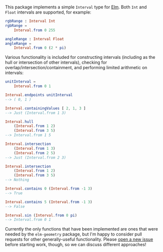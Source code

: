 This package implements a simple `Interval` type for [Elm](http://elm-lang.org).
Both `Int` and `Float` intervals are supported, for example:

```elm
rgbRange : Interval Int
rgbRange =
    Interval.from 0 255

angleRange : Interval Float
angleRange =
    Interval.from 0 (2 * pi)
```

Various functionality is included for constructing intervals (including as the
hull or intersection of other intervals), checking for
overlap/intersection/containment, and performing limited arithmetic on
intervals:

```elm
unitInterval =
    Interval.from 0 1

Interval.endpoints unitInterval
--> ( 0, 1 )

Interval.containingValues [ 2, 1, 3 ]
--> Just (Interval.from 1 3)

Interval.hull
    (Interval.from 1 2)
    (Interval.from 3 5)
--> Interval.from 1 5

Interval.intersection
    (Interval.from 1 3)
    (Interval.from 2 5)
--> Just (Interval.from 2 3)

Interval.intersection
    (Interval.from 1 2)
    (Interval.from 3 5)
--> Nothing

Interval.contains 0 (Interval.from -1 3)
--> True

Interval.contains 5 (Interval.from -1 3)
--> False

Interval.sin (Interval.from 0 pi)
--> Interval.from 0 1
```

Currently the only functions that have been implemented are ones that were
needed by the `elm-geometry` package, but I'm happy to consider pull requests
for other generally-useful functionality. Please [open a new issue](https://github.com/ianmackenzie/elm-interval/issues)
before starting work, though, so we can discuss different approaches!
